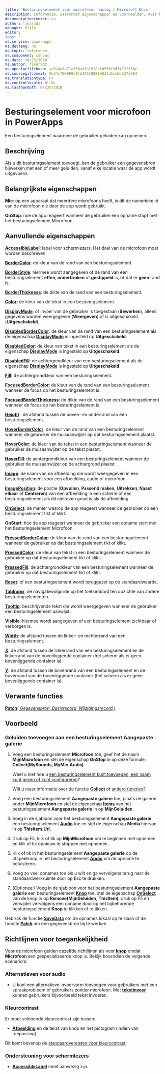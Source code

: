 ```yaml
---
title: 'Besturingselement voor microfoon: naslag | Microsoft Docs'
description: Informatie, waaronder eigenschappen en voorbeelden, over het besturingselement Microfoon
documentationcenter: na
author: fikaradz
manager: kfile
editor: ''
tags: ''
ms.service: powerapps
ms.devlang: na
ms.topic: reference
ms.component: canvas
ms.date: 10/25/2016
ms.author: fikaradz
ms.openlocfilehash: ae6a8afa71a150ad1b15f8ef0550f3d7412ff3be
ms.sourcegitcommit: 8bd4c700969d0fd42950581e03fd5ccbb5273584
ms.translationtype: HT
ms.contentlocale: nl-NL
ms.lasthandoff: 04/26/2018
---
```

# <a name="microphone-control-in-powerapps"></a>Besturingselement voor microfoon in PowerApps
Een besturingselement waarmee de gebruiker geluiden kan opnemen.

## <a name="description"></a>Beschrijving
Als u dit besturingselement toevoegt, kan de gebruiker een gegevensbron bijwerken met een of meer geluiden, vanaf elke locatie waar de app wordt uitgevoerd.

## <a name="key-properties"></a>Belangrijkste eigenschappen
**Mic**: op een apparaat dat meerdere microfoons heeft, is dit de numerieke id van de microfoon die door de app wordt gebruikt.

**OnStop**: hoe de app reageert wanneer de gebruiker een opname stopt met het besturingselement Microfoon.

## <a name="additional-properties"></a>Aanvullende eigenschappen
**[AccessibleLabel](properties-accessibility.md)**: label voor schermlezers. Het doel van de microfoon moet worden beschreven.

**[BorderColor](properties-color-border.md)**: de kleur van de rand van een besturingselement.

**[BorderStyle](properties-color-border.md)**: hiermee wordt aangegeven of de rand van een besturingselement **effen**, **onderbroken** of **gestippeld** is, of dat er **geen** rand is.

**[BorderThickness](properties-color-border.md)**: de dikte van de rand van een besturingselement.

**[Color](properties-color-border.md)**: de kleur van de tekst in een besturingselement.

**[DisplayMode](properties-core.md)**: of invoer van de gebruiker is toegestaan (**Bewerken**), alleen gegevens worden weergegeven (**Weergeven**) of is uitgeschakeld (**Uitgeschakeld**).

**[DisabledBorderColor](properties-color-border.md)**: de kleur van de rand van een besturingselement als de eigenschap **[DisplayMode](properties-core.md)** is ingesteld op **Uitgeschakeld**.

**[DisabledColor](properties-color-border.md)**: de kleur van tekst in een besturingselement als de eigenschap **[DisplayMode](properties-core.md)** is ingesteld op **Uitgeschakeld**.

**[DisabledFill](properties-color-border.md)**: de achtergrondkleur van een besturingselement als de eigenschap **[DisplayMode](properties-core.md)** is ingesteld op **Uitgeschakeld**.

**[Fill](properties-color-border.md)**: de achtergrondkleur van een besturingselement.

**[FocusedBorderColor](properties-color-border.md)**: de kleur van de rand van een besturingselement wanneer de focus op het besturingselement is.

**[FocusedBorderThickness](properties-color-border.md)**: de dikte van de rand van een besturingselement wanneer de focus op het besturingselement is.

**[Height](properties-size-location.md)** : de afstand tussen de boven- en onderrand van een besturingselement.

**[HoverBorderColor](properties-color-border.md)**: de kleur van de rand van een besturingselement wanneer de gebruiker de muisaanwijzer op dat besturingselement plaatst.

**[HoverColor](properties-color-border.md)**: de kleur van de tekst in een besturingselement wanneer de gebruiker de muisaanwijzer op de tekst plaatst.

**[HoverFill](properties-color-border.md)**: de achtergrondkleur van een besturingselement wanneer de gebruiker de muisaanwijzer op de achtergrond plaatst.

**[Image](properties-visual.md)**: de naam van de afbeelding die wordt weergegeven in een besturingselement voor een afbeelding, audio of microfoon.

**[ImagePosition](properties-visual.md)**: de positie (**Opvullen**, **Passend maken**, **Uitrekken**, **Naast elkaar** of **Centreren**) van een afbeelding in een scherm of een besturingselement als dit niet even groot is als de afbeelding.

**[OnSelect](properties-core.md)**: de manier waarop de app reageert wanneer de gebruiker op een besturingselement tikt of klikt.

**OnStart**: hoe de app reageert wanneer de gebruiker een opname start met het besturingselement Microfoon.

**[PressedBorderColor](properties-color-border.md)**: de kleur van de rand van een besturingselement wanneer de gebruiker op dat besturingselement tikt of klikt.

**[PressedColor](properties-color-border.md)**: de kleur van tekst in een besturingselement wanneer de gebruiker op dat besturingselement tikt of klikt.

**[PressedFill](properties-color-border.md)**: de achtergrondkleur van een besturingselement wanneer de gebruiker op dat besturingselement tikt of klikt.

**[Reset](properties-core.md)**: of een besturingselement wordt teruggezet op de standaardwaarde.

**[TabIndex](properties-accessibility.md)**: de navigatievolgorde op het toetsenbord ten opzichte van andere besturingselementen.

**[Tooltip](properties-core.md)**: beschrijvende tekst die wordt weergegeven wanneer de gebruiker een besturingselement aanwijst.

**[Visible](properties-core.md)**: hiermee wordt aangegeven of een besturingselement zichtbaar of verborgen is.

**[Width](properties-size-location.md)**: de afstand tussen de linker- en rechterrand van een besturingselement.

**[X](properties-size-location.md)**: de afstand tussen de linkerrand van een besturingselement en de linkerrand van de bovenliggende container (het scherm als er geen bovenliggende container is).

**[Y](properties-size-location.md)**: de afstand tussen de bovenrand van een besturingselement en de bovenrand van de bovenliggende container (het scherm als er geen bovenliggende container is).

## <a name="related-functions"></a>Verwante functies
[**Patch**( *Gegevensbron*, *Basisrecord*, *Wijzigingsrecord* )](../functions/function-patch.md)

## <a name="example"></a>Voorbeeld
### <a name="add-sounds-to-a-custom-gallery-control"></a>Geluiden toevoegen aan een besturingselement Aangepaste galerie
1. Voeg een besturingselement **Microfoon** toe, geef het de naam **MijnMicrofoon** en stel de eigenschap **OnStop** in op deze formule:<br>
   **Collect(MySounds, MyMic.Audio)**
   
    Weet u niet hoe u [een besturingselement kunt toevoegen, een naam kunt geven of kunt configureren](../add-configure-controls.md)?
   
    Wilt u meer informatie over de functie **[Collect](../functions/function-clear-collect-clearcollect.md)** of [andere functies](../formula-reference.md)?
2. Voeg een besturingselement **Aangepaste galerie** toe, plaats de galerie onder **MijnMicrofoon** en stel de eigenschap **[Items](properties-core.md)** van het besturingselement **Aangepaste galerie** in op **MijnGeluiden**.
3. Voeg in de sjabloon voor het besturingselement **Aangepaste galerie** een besturingselement **[Audio](control-audio-video.md)** toe en stel de eigenschap **Media** hiervan in op **ThisItem.Url**.
4. Druk op F5, klik of tik op **MijnMicrofoon** om te beginnen met opnemen en klik of tik opnieuw te stoppen met opnemen.
5. Klik of tik in het besturingselement **Aangepaste galerie** op de afspeelknop in het besturingselement **[Audio](control-audio-video.md)** om de opname te beluisteren.
6. Voeg zo veel opnames toe als u wilt en ga vervolgens terug naar de standaardwerkruimte door op Esc te drukken.
7. (Optioneel) Voeg in de sjabloon voor het besturingselement **Aangepaste galerie** een besturingselement **[Knop](control-button.md)** toe, stel de eigenschap **[OnSelect](properties-core.md)** van de knop in op **Remove(MijnGeluiden, ThisItem)**, druk op F5 en verwijder vervolgens een opname door op het bijbehorende besturingselement **Knop** te klikken of te tikken.

Gebruik de functie **[SaveData](../functions/function-savedata-loaddata.md)** om de opnames lokaal op te slaan of de functie **[Patch](../functions/function-patch.md)** om een gegevensbron bij te werken.


## <a name="accessibility-guidelines"></a>Richtlijnen voor toegankelijkheid
Voor de microfoon gelden dezelfde richtlijnen als voor **[knop](control-button.md)** omdat **Microfoon** een gespecialiseerde knop is. Bekijk bovendien de volgende scenario's:

### <a name="audio-alternatives"></a>Alternatieven voor audio
* U kunt een alternatieve invoervorm toevoegen voor gebruikers met een spraakprobleem of gebruikers zonder microfoon. Met **[tekstinvoer](control-text-input.md)** kunnen gebruikers bijvoorbeeld tekst invoeren.

### <a name="color-contrast"></a>Kleurcontrast
Er moet voldoende kleurcontrast zijn tussen:
* **[Afbeelding](properties-visual.md)** en de tekst van knop en het pictogram (indien van toepassing)

Dit komt bovenop de [standaardvereisten voor kleurcontrast](../accessible-apps-color.md).

### <a name="screen-reader-support"></a>Ondersteuning voor schermlezers
* **[AccessibleLabel](properties-accessibility.md)** moet aanwezig zijn.
